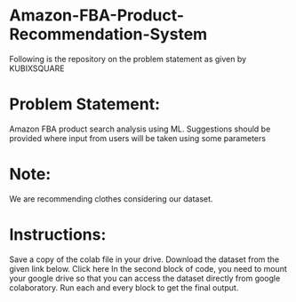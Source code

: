 # Amazon-FBA-Product-Recommendation-System

Following is the repository on the problem statement as given by KUBIXSQUARE

# Problem Statement:
Amazon FBA product search analysis using ML. Suggestions should be provided where input from users will be taken using some parameters

# Note:
We are recommending clothes considering our dataset.

# Instructions:
Save a copy of the colab file in your drive. Download the dataset from the given link below. Click here
In the second block of code, you need to mount your google drive so that you can access the dataset directly from google colaboratory.
Run each and every block to get the final output.
